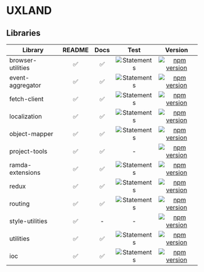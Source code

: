 # UXLAND

## Libraries

| Library           |       README       |        Docs        |                                             Test                                              |                                                               Version                                                                |
| ----------------- | :----------------: | :----------------: | :-------------------------------------------------------------------------------------------: | :----------------------------------------------------------------------------------------------------------------------------------: |
| browser-utilities | :white_check_mark: | :white_check_mark: | ![Statements](https://img.shields.io/badge/Coverage-92.19%25-brightgreen.svg "Almost there!") | [![npm version](https://badge.fury.io/js/%40uxland%2Fbrowser-utilities.svg)](https://badge.fury.io/js/%40uxland%2Fbrowser-utilities) |
| event-aggregator  | :white_check_mark: | :white_check_mark: |    ![Statements](https://img.shields.io/badge/Coverage-100%25-brightgreen.svg "Awesome!")     |  [![npm version](https://badge.fury.io/js/%40uxland%2Fevent-aggregator.svg)](https://badge.fury.io/js/%40uxland%2Fevent-aggregator)  |
| fetch-client      | :white_check_mark: | :white_check_mark: |    ![Statements](https://img.shields.io/badge/Coverage-100%25-brightgreen.svg "Awesome!")     |      [![npm version](https://badge.fury.io/js/%40uxland%2Ffetch-client.svg)](https://badge.fury.io/js/%40uxland%2Ffetch-client)      |
| localization      | :white_check_mark: | :white_check_mark: |    ![Statements](https://img.shields.io/badge/Coverage-100%25-brightgreen.svg "Awesome!")     |      [![npm version](https://badge.fury.io/js/%40uxland%2Flocalization.svg)](https://badge.fury.io/js/%40uxland%2Flocalization)      |
| object-mapper     | :white_check_mark: | :white_check_mark: | ![Statements](https://img.shields.io/badge/Coverage-95.28%25-brightgreen.svg "Almost there!") |     [![npm version](https://badge.fury.io/js/%40uxland%2Fobject-mapper.svg)](https://badge.fury.io/js/%40uxland%2Fobject-mapper)     |
| project-tools     | :white_check_mark: | :white_check_mark: |                                               -                                               |     [![npm version](https://badge.fury.io/js/%40uxland%2Fproject-tools.svg)](https://badge.fury.io/js/%40uxland%2Fproject-tools)     |
| ramda-extensions  | :white_check_mark: | :white_check_mark: |    ![Statements](https://img.shields.io/badge/Coverage-100%25-brightgreen.svg "Awesome!")     |  [![npm version](https://badge.fury.io/js/%40uxland%2Framda-extensions.svg)](https://badge.fury.io/js/%40uxland%2Framda-extensions)  |
| redux             | :white_check_mark: | :white_check_mark: | ![Statements](https://img.shields.io/badge/Coverage-97.48%25-brightgreen.svg "Almost there!") |             [![npm version](https://badge.fury.io/js/%40uxland%2Fredux.svg)](https://badge.fury.io/js/%40uxland%2Fredux)             |
| routing           | :white_check_mark: | :white_check_mark: | ![Statements](https://img.shields.io/badge/Coverage-98.95%25-brightgreen.svg "Almost there!") |           [![npm version](https://badge.fury.io/js/%40uxland%2Frouting.svg)](https://badge.fury.io/js/%40uxland%2Frouting)           |
| style-utilities   | :white_check_mark: |         -          |                                               -                                               |   [![npm version](https://badge.fury.io/js/%40uxland%2Fstyle-utilities.svg)](https://badge.fury.io/js/%40uxland%2Fstyle-utilities)   |
| utilities         | :white_check_mark: | :white_check_mark: |    ![Statements](https://img.shields.io/badge/Coverage-100%25-brightgreen.svg "Awesome!")     |         [![npm version](https://badge.fury.io/js/%40uxland%2Futilities.svg)](https://badge.fury.io/js/%40uxland%2Futilities)         |
| ioc               | :white_check_mark: | :white_check_mark: |    ![Statements](https://img.shields.io/badge/Coverage-100%25-brightgreen.svg "Awesome!")     |               [![npm version](https://badge.fury.io/js/%40uxland%2Fioc.svg)](https://badge.fury.io/js/%40uxland%2Fioc)               |
